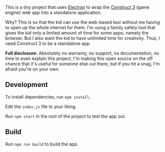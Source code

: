 This is a tiny project that uses 
[Electron](https://www.electronjs.org/)
to wrap the 
[Construct 3](https://www.construct.net/en)
(game engine) web app into a standalone application.

Why? This is so that the kid can use the web-based tool without me having to open up
the whole internet for them. 
I'm using a family safety tool that gives the kid only a limited amount of time for some apps,
namely the browser.
But I also want the kid to have unlimited time for creativity.
Thus, I need Construct 3 to be a standalone app.

**Full disclosure:** 
Absolutely no warranty, no support, no documentation, no time to even explain this project.
I'm making this open source on the off chance that it's useful for someone else out there,
but if you hit a snag, I'm afraid you're on your own.

## Development

To install dependencies, run `npm install`.

Edit the `index.js` file to your liking.

Run `npm start` in the root of the project to test the app out.

## Build

Run `npm run build` to build the app.
